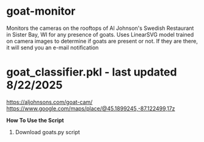 # goat-monitor
Monitors the cameras on the rooftops of Al Johnson's Swedish Restaurant in Sister Bay, WI for any presence of goats. Uses LinearSVG model trained on camera images to determine if goats are present or not. If they are there, it will send you an e-mail notification


# goat_classifier.pkl - last updated 8/22/2025

https://aljohnsons.com/goat-cam/
https://www.google.com/maps/place/@45.1899245,-87.122499,17z


**How To Use the Script**
1. Download goats.py script
